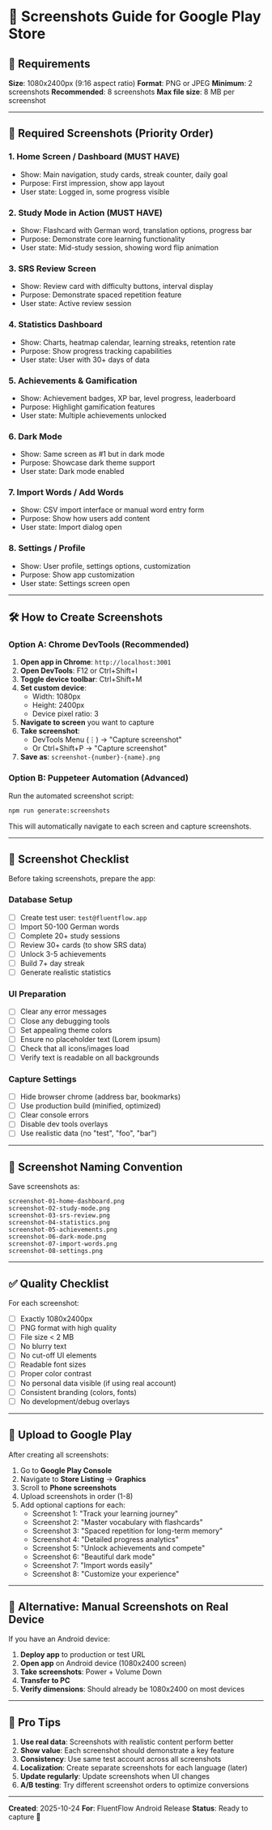 # 📸 Screenshots Guide for Google Play Store

## 🎯 Requirements

**Size**: 1080x2400px (9:16 aspect ratio)
**Format**: PNG or JPEG
**Minimum**: 2 screenshots
**Recommended**: 8 screenshots
**Max file size**: 8 MB per screenshot

---

## 📱 Required Screenshots (Priority Order)

### 1. **Home Screen / Dashboard** (MUST HAVE)
- Show: Main navigation, study cards, streak counter, daily goal
- Purpose: First impression, show app layout
- User state: Logged in, some progress visible

### 2. **Study Mode in Action** (MUST HAVE)
- Show: Flashcard with German word, translation options, progress bar
- Purpose: Demonstrate core learning functionality
- User state: Mid-study session, showing word flip animation

### 3. **SRS Review Screen**
- Show: Review card with difficulty buttons, interval display
- Purpose: Demonstrate spaced repetition feature
- User state: Active review session

### 4. **Statistics Dashboard**
- Show: Charts, heatmap calendar, learning streaks, retention rate
- Purpose: Show progress tracking capabilities
- User state: User with 30+ days of data

### 5. **Achievements & Gamification**
- Show: Achievement badges, XP bar, level progress, leaderboard
- Purpose: Highlight gamification features
- User state: Multiple achievements unlocked

### 6. **Dark Mode**
- Show: Same screen as #1 but in dark mode
- Purpose: Showcase dark theme support
- User state: Dark mode enabled

### 7. **Import Words / Add Words**
- Show: CSV import interface or manual word entry form
- Purpose: Show how users add content
- User state: Import dialog open

### 8. **Settings / Profile**
- Show: User profile, settings options, customization
- Purpose: Show app customization
- User state: Settings screen open

---

## 🛠️ How to Create Screenshots

### Option A: Chrome DevTools (Recommended)

1. **Open app in Chrome**: `http://localhost:3001`
2. **Open DevTools**: F12 or Ctrl+Shift+I
3. **Toggle device toolbar**: Ctrl+Shift+M
4. **Set custom device**:
   - Width: 1080px
   - Height: 2400px
   - Device pixel ratio: 3
5. **Navigate to screen** you want to capture
6. **Take screenshot**:
   - DevTools Menu (⋮) → "Capture screenshot"
   - Or Ctrl+Shift+P → "Capture screenshot"
7. **Save as**: `screenshot-{number}-{name}.png`

### Option B: Puppeteer Automation (Advanced)

Run the automated screenshot script:
```bash
npm run generate:screenshots
```

This will automatically navigate to each screen and capture screenshots.

---

## 📝 Screenshot Checklist

Before taking screenshots, prepare the app:

### Database Setup
- [ ] Create test user: `test@fluentflow.app`
- [ ] Import 50-100 German words
- [ ] Complete 20+ study sessions
- [ ] Review 30+ cards (to show SRS data)
- [ ] Unlock 3-5 achievements
- [ ] Build 7+ day streak
- [ ] Generate realistic statistics

### UI Preparation
- [ ] Clear any error messages
- [ ] Close any debugging tools
- [ ] Set appealing theme colors
- [ ] Ensure no placeholder text (Lorem ipsum)
- [ ] Check that all icons/images load
- [ ] Verify text is readable on all backgrounds

### Capture Settings
- [ ] Hide browser chrome (address bar, bookmarks)
- [ ] Use production build (minified, optimized)
- [ ] Clear console errors
- [ ] Disable dev tools overlays
- [ ] Use realistic data (no "test", "foo", "bar")

---

## 🎨 Screenshot Naming Convention

Save screenshots as:
```
screenshot-01-home-dashboard.png
screenshot-02-study-mode.png
screenshot-03-srs-review.png
screenshot-04-statistics.png
screenshot-05-achievements.png
screenshot-06-dark-mode.png
screenshot-07-import-words.png
screenshot-08-settings.png
```

---

## ✅ Quality Checklist

For each screenshot:
- [ ] Exactly 1080x2400px
- [ ] PNG format with high quality
- [ ] File size < 2 MB
- [ ] No blurry text
- [ ] No cut-off UI elements
- [ ] Readable font sizes
- [ ] Proper color contrast
- [ ] No personal data visible (if using real account)
- [ ] Consistent branding (colors, fonts)
- [ ] No development/debug overlays

---

## 🚀 Upload to Google Play

After creating all screenshots:

1. Go to **Google Play Console**
2. Navigate to **Store Listing** → **Graphics**
3. Scroll to **Phone screenshots**
4. Upload screenshots in order (1-8)
5. Add optional captions for each:
   - Screenshot 1: "Track your learning journey"
   - Screenshot 2: "Master vocabulary with flashcards"
   - Screenshot 3: "Spaced repetition for long-term memory"
   - Screenshot 4: "Detailed progress analytics"
   - Screenshot 5: "Unlock achievements and compete"
   - Screenshot 6: "Beautiful dark mode"
   - Screenshot 7: "Import words easily"
   - Screenshot 8: "Customize your experience"

---

## 📐 Alternative: Manual Screenshots on Real Device

If you have an Android device:

1. **Deploy app** to production or test URL
2. **Open app** on Android device (1080x2400 screen)
3. **Take screenshots**: Power + Volume Down
4. **Transfer to PC**
5. **Verify dimensions**: Should already be 1080x2400 on most devices

---

## 🎯 Pro Tips

1. **Use real data**: Screenshots with realistic content perform better
2. **Show value**: Each screenshot should demonstrate a key feature
3. **Consistency**: Use same test account across all screenshots
4. **Localization**: Create separate screenshots for each language (later)
5. **Update regularly**: Update screenshots when UI changes
6. **A/B testing**: Try different screenshot orders to optimize conversions

---

**Created**: 2025-10-24
**For**: FluentFlow Android Release
**Status**: Ready to capture 📸
